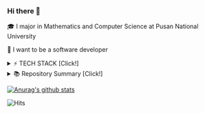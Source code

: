 ### Hi there 👋

<!--
**LEE-Yerim/LEE-Yerim** is a ✨ _special_ ✨ repository because its `README.md` (this file) appears on your GitHub profile.

Here are some ideas to get you started:

- 🔭 I’m currently working on ...
- 🌱 I’m currently learning ...
- 👯 I’m looking to collaborate on ...
- 🤔 I’m looking for help with ...
- 💬 Ask me about ...
- 📫 How to reach me: ...
- 😄 Pronouns: ...
- ⚡ Fun fact: ...
-->

🎓 I major in Mathematics and Computer Science at Pusan National University

🧡 I want to be a software developer

<details><summary>⚡ TECH STACK [Click!] </summary>
 <p>
  
Techs that i've used at least once  

<!--
https://simpleicons.org/
-->
<img src="https://img.shields.io/badge/C-A8B9CC?style=flat-square&logo=c&logoColor=white"/></a>
<img src="https://img.shields.io/badge/C++-00599C?style=flat-square&logo=C%2B%2B&logoColor=white"/></a>
<img src="https://img.shields.io/badge/Python-3766AB?style=flat-square&logo=Python&logoColor=white"/></a>
<img src="https://img.shields.io/badge/NumPy-013243?style=flat-square&logo=numpy&logoColor=white"/></a>
<img src="https://img.shields.io/badge/pandas-150458?style=flat-square&logo=pandas&logoColor=white"/></a>
<img src="https://img.shields.io/badge/HTML5-E34F26?style=flat-square&logo=html5&logoColor=white"/></a>
<img src="https://img.shields.io/badge/CSS3-1572B6?style=flat-square&logo=css3&logoColor=white"/></a>
<img src="https://img.shields.io/badge/JavaScript-F7DF1E?style=flat-square&logo=javascript&logoColor=white"/></a> 
<img src="https://img.shields.io/badge/Java-007396?style=flat-square&logo=java&logoColor=white"/></a> 

<img src="https://img.shields.io/badge/Swift-FA7343?style=flat-square&logo=swift&logoColor=white"/></a> 
<img src="https://img.shields.io/badge/Ruby-CC342D?style=flat-square&logo=ruby&logoColor=white"/></a> 
<img src="https://img.shields.io/badge/Linux-FCC624?style=flat-square&logo=linux&logoColor=white"/></a> 
<div align=center></div>
 
[![Top Langs](https://github-readme-stats.vercel.app/api/top-langs/?username=plumwiserim)](https://github.com/anuraghazra/github-readme-stats)

 </p>
 </details>
 
<!--
🏆 Award
- updating..

📃 License
- updating..
-->

<details><summary>📚 Repository Summary [Click!]</summary>
 <p>
  
   -------------- PNU classes --------------
   1. python programming [repo](https://github.com/plumwiserim/Python_Programming)
   2. data analysis [repo](https://github.com/plumwiserim/data-analysis)
  
   ---------- NEXT-STEP missions ----------
   1. baseball-game precourse [repo](https://github.com/plumwiserim/java-baseball-precourse)
   2. racingcar-game [repo](https://github.com/plumwiserim/java-racingcar)
   3. lotto [repo](https://github.com/plumwiserim/java-lotto)
   4. blackjack [repo](https://github.com/plumwiserim/java-blackjack)
   
   ----------------- STUDY -----------------
   1. next-step [repo](https://github.com/plumwiserim/nextstep)
   2. tech-course talk updating...
   3. coding-test practice
   - backjoon [repo](https://github.com/plumwiserim/baekjoon-practice)
   - programmers updating...
  
 </p>
 </details>

[![Anurag's github stats](https://github-readme-stats.vercel.app/api?username=plumwiserim)](https://github.com/anuraghazra/github-readme-stats)
 
![Hits](https://hits.seeyoufarm.com/api/count/incr/badge.svg?url=https%3A%2F%2Fgithub.com%2Fplumwiserim&count_bg=%2379C83D&title_bg=%23555555&icon=&icon_color=%23E7E7E7&title=hits&edge_flat=false)
